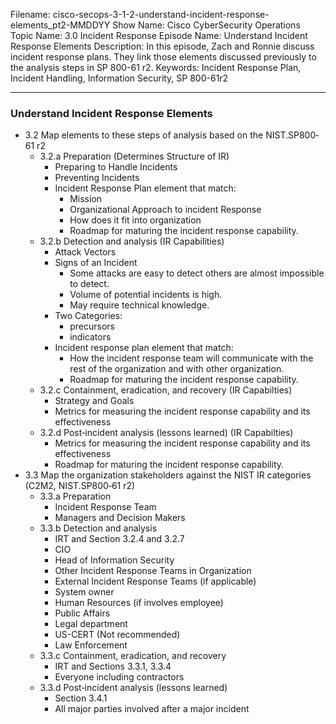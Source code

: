Filename: cisco-secops-3-1-2-understand-incident-response-elements_pt2-MMDDYY
Show Name: Cisco CyberSecurity Operations
Topic Name: 3.0 Incident Response
Episode Name: Understand Incident Response Elements
Description: In this episode, Zach and Ronnie discuss incident response plans. They link those elements discussed previously to the analysis steps in SP 800-61 r2.
Keywords: Incident Response Plan, Incident Handling, Information Security, SP 800-61r2

---

### Understand Incident Response Elements
* 3.2 Map elements to these steps of analysis based on the NIST.SP800‐61 r2
	+ 3.2.a Preparation (Determines Structure of IR)
		- Preparing to Handle Incidents
		- Preventing Incidents
		- Incident Response Plan element that match: 
			+ Mission
			+ Organizational Approach to incident Response
			+ How does it fit into organization
			+ Roadmap for maturing the incident response 
			  capability.
	+ 3.2.b Detection and analysis (IR Capabilities)
		- Attack Vectors
		- Signs of an Incident
			+ Some attacks are easy to detect others are 
			  almost impossible to detect.
			+ Volume of potential incidents is high.
			+ May require technical knowledge.
		- Two Categories:
			+ precursors
			+ indicators
		- Incident response plan element that match:
			+ How the incident response team will communicate
			  with the rest of the organization and with other
			  organization.
			+ Roadmap for maturing the incident response 
			  capability.
	+ 3.2.c Containment, eradication, and recovery (IR Capabilties)
		- Strategy and Goals
		- Metrics for measuring the incident response
		  capability and its effectiveness
	+ 3.2.d Post‐incident analysis (lessons learned) (IR Capabilties)
		- Metrics for measuring the incident response
		  capability and its effectiveness
		- Roadmap for maturing the incident response
		  capability.
* 3.3 Map the organization stakeholders against the NIST 
  IR categories (C2M2, NIST.SP800‐61 r2)
	+ 3.3.a Preparation
		- Incident Response Team
		- Managers and Decision Makers
	+ 3.3.b Detection and analysis
		- IRT and Section 3.2.4 and 3.2.7
		- CIO
		- Head of Information Security
		- Other Incident Response Teams in Organization
		- External Incident Response Teams (if applicable)
		- System owner
		- Human Resources (if involves employee)
		- Public Affairs 
		- Legal department
		- US-CERT (Not recommended)
		- Law Enforcement
	+ 3.3.c Containment, eradication, and recovery
		- IRT and Sections 3.3.1, 3.3.4
		- Everyone including contractors
	+ 3.3.d Post‐incident analysis (lessons learned)
		- Section 3.4.1 
		- All major parties involved after a major incident